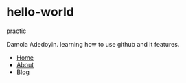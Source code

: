 # hello-world
practic

Damola Adedoyin. learning how to use github and it features.
 <ul class="nav navbar-nav">
          <li><a href="#">Home </a></li> 
          <li class="active"><a href="#">About </a></li>
          <li><a href="#">Blog </a></li>
                      
  </ul>
